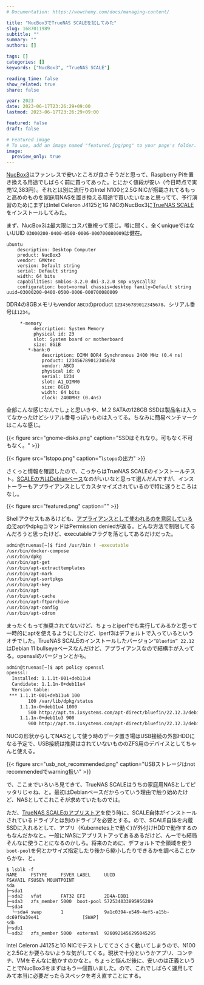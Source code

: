 ```yaml
---
# Documentation: https://wowchemy.com/docs/managing-content/

title: "NucBox3でTrueNAS SCALEを試してみた"
slug: 1687011989
subtitle: ""
summary: ""
authors: []

tags: []
categories: []
keywords: ["NucBox3", "TrueNAS SCALE"]

reading_time: false
show_related: true
share: false

year: 2023
date: 2023-06-17T23:26:29+09:00
lastmod: 2023-06-17T23:26:29+09:00

featured: false
draft: false

# Featured image
# To use, add an image named "featured.jpg/png" to your page's folder.
image:
  preview_only: true
---
```


[NucBox3](https://www.gmktec.com/products/nucbox-3-mini-pc-windows-11-home-os)はファンレスで安いところが良さそうだと思って、Raspberry Piを置き換える用途でしばらく前に買ってあった。とにかく値段が安い（今日時点で実売12,383円）。それとは別に流行りのIntel N100と2.5G NICが搭載されてるもっと高めのものを家庭用NASを置き換える用途で買いたいなぁと思ってて、予行演習のためにまずはIntel Celeron J4125と1G NICのNucBox3に[TrueNAS SCALE](https://www.truenas.com/truenas-scale/)をインストールしてみた。

まず、NucBox3は最大限にコスパ重視って感じ。噂に聞く、全くuniqueではないUUID `03000200-0400-0500-0006-000700080009`は健在。

```shell
ubuntu
    description: Desktop Computer
    product: NucBox3
    vendor: GMKtec
    version: Default string
    serial: Default string
    width: 64 bits
    capabilities: smbios-3.2.0 dmi-3.2.0 smp vsyscall32
    configuration: boot=normal chassis=desktop family=Default string uuid=03000200-0400-0500-0006-000700080009
```

DDR4の8GBメモリもvendor `ABCD`のproduct `123456789012345678`、シリアル番号は`1234`。

```shell
     *-memory
          description: System Memory
          physical id: 23
          slot: System board or motherboard
          size: 8GiB
        *-bank:0
             description: DIMM DDR4 Synchronous 2400 MHz (0.4 ns)
             product: 123456789012345678
             vendor: ABCD
             physical id: 0
             serial: 1234
             slot: A1_DIMM0
             size: 8GiB
             width: 64 bits
             clock: 2400MHz (0.4ns)
```

全部こんな感じなんでしょと思いきや、M.2 SATAの128GB SSDは製品名は入ってなかったけどシリアル番号っぽいものは入ってる。ちなみに簡易ベンチマークはこんな感じ。


{{< figure src="gnome-disks.png" caption="SSDはそれなり。可もなく不可もなく。" >}}

{{< figure src="lstopo.png" caption="`lstopo`の出力" >}}

さくっと情報を確認したので、こっからはTrueNAS SCALEのインストールテスト。[SCALEの方はDebianベース](https://www.truenas.com/compare/)なのがいいなと思って選んだんですが、インストーラーもアプライアンスとしてカスタマイズされているので特に迷うところはなし。

{{< figure src="featured.png" caption="" >}}

Shellアクセスもあるけども、[アプライアンスとして使われるのを意図しているので](https://www.truenas.com/community/threads/no-apt-after-update-to-release.99579/#post-686801)aptやdpkgコマンドはPermission deniedが返る。どんな方法で制限してるんだろうと思ったけど、executableフラグを落としてあるだけだった。

```bash
admin@truenas[~]$ find /usr/bin ! -executable
/usr/bin/docker-compose
/usr/bin/dpkg
/usr/bin/apt-get
/usr/bin/apt-extracttemplates
/usr/bin/apt-mark
/usr/bin/apt-sortpkgs
/usr/bin/apt-key
/usr/bin/apt
/usr/bin/apt-cache
/usr/bin/apt-ftparchive
/usr/bin/apt-config
/usr/bin/apt-cdrom
```

まったくもって推奨されてないけど、ちょっとiperfでも実行してみるかと思って一時的にaptを使えるようにしたけど、iperf3はデフォルトで入っているというオチでした。TrueNAS SCALEのインストールしたバージョン`“Bluefin” 22.12`はDebian 11 bullseyeベースなんだけど、アプライアンスなので結構手が入ってる。opensslのバージョンとかも。

```bash
admin@truenas[~]$ apt policy openssl
openssl:
  Installed: 1.1.1t-001+deb11u4
  Candidate: 1.1.1n-0+deb11u4
  Version table:
 *** 1.1.1t-001+deb11u4 100
        100 /var/lib/dpkg/status
     1.1.1n-0+deb11u4 1000
        500 http://apt.tn.ixsystems.com/apt-direct/bluefin/22.12.3/debian-security bullseye-security/main amd64 Packages
     1.1.1n-0+deb11u3 900
        900 http://apt.tn.ixsystems.com/apt-direct/bluefin/22.12.3/debian bullseye/main amd64 Packages
```

NUCの形状からしてNASとして使う時のデータ置き場はUSB接続の外部HDDになる予定で、USB接続は推奨はされていないもののZFS用のデバイスとしてちゃんと使える。

{{< figure src="usb_not_recommended.png" caption="USBストレージはnot recommendedでwarning扱い" >}}

で、ここまでいろいろ見てきて、TrueNAS SCALEはうちの家庭用NASとしてピッタリじゃね、と。最初はDebianベースだからっていう理由で触り始めたけど、NASとしてこれこそが求めていたものでは。

ただ、[TrueNAS SCALEのアプリストア](https://www.truenas.com/apps/)を使う時に、SCALE自体がインストールされているドライブとは別のドライブを必要とする。ので、SCALE自体を内蔵SSDに入れるとして、アプリ（Kubernetes上で動く)が外付けHDDで動作するのもなんだかなと。一般にNASにアプリストアってあるあるだけど、んーでも結局そんなに使うことになるのかしら。将来のために、デフォルトで全領域を使う`boot-pool`を何とかサイズ指定したり後から縮小したりできるかを調べることからかな、と。

```
$ lsblk -f
NAME     FSTYPE     FSVER LABEL     UUID                                 FSAVAIL FSUSE% MOUNTPOINT
sda
├─sda1
├─sda2   vfat       FAT32 EFI       2D4A-EDB1
├─sda3   zfs_member 5000  boot-pool 572534033895956289
└─sda4
  └─sda4 swap       1               9a1c0394-e549-4ef5-a15b-dc69f9a39e41                [SWAP]
sdb
├─sdb1
└─sdb2   zfs_member 5000  external  9260921456295045295
```

Intel Celeron J4125と1G NICでテストしててさくさく動いてしまうので、N100と2.5Gとか要らないような気がしてくる。現状で十分というかアプリ、コンテナ、VMをそんなに動かすのかなと。ちょっと悩んだ後に、安いのは正義ということでNucBox3をまずはもう一個買いました。ので、これでしばらく運用してみて本当に必要だったらスペックを考え直すことにする。
